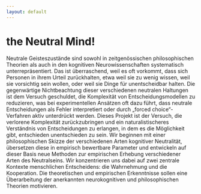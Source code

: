 ```yaml
---
layout: default
---
```


<h1>the Neutral Mind!</h1>
Neutrale Geisteszustände sind sowohl in zeitgenössischen philosophischen Theorien als auch in den kognitiven Neurowissenschaften systematisch unterrepräsentiert. Das ist überraschend, weil es oft vorkommt, dass sich Personen in ihrem Urteil zurückhalten, etwa weil sie zu wenig wissen, weil sie vorsichtig sein wollen, oder weil sie Dinge für unentscheidbar halten. Die gegenwärtige Nichtbeachtung dieser verschiedenen neutralen Haltungen ist dem Versuch geschuldet, die Komplexität von Entscheidungsmodellen zu reduzieren, was bei experimentellen Ansätzen oft dazu führt, dass neutrale Entscheidungen als Fehler interpretiert oder durch „forced choice“- Verfahren aktiv unterdrückt werden. Dieses Projekt ist der Versuch, die verlorene Komplexität zurückzubringen und ein naturalistischeres Verständnis von Entscheidungen zu erlangen, in dem es die Möglichkeit gibt, entschieden unentschieden zu sein. Wir beginnen mit einer philosophischen Skizze der verschiedenen Arten kognitiver Neutralität, übersetzen diese in empirisch bewertbare Parameter und entwickeln auf dieser Basis neue Methoden zur empirischen Erhebung verschiedener Arten des Neutralseins. Wir konzentrieren uns dabei auf zwei zentrale Kontexte menschlichen Entscheidens: die Wahrnehmung und die Kooperation. Die theoretischen und empirischen Erkenntnisse sollen eine Überarbeitung der anerkannten neurokognitiven und philosophischen Theorien motivieren.

